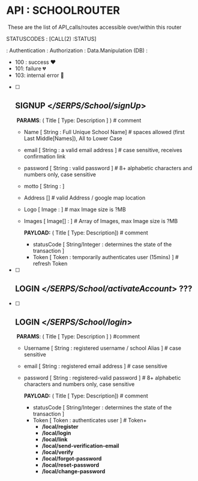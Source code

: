 # **API : SCHOOLROUTER <GET>**

​	These are the list of API_calls/routes accessible over/within this router

STATUSCODES : [CALL(2) :STATUS]

: Authentication : Authorization : Data.Manipulation (DB) : 

* 100 : success :heart:
* 101: failure :broken_heart:
* 103: internal error :black_heart:

- [ ] ## **SIGNUP** <*/SERPS/School/signUp*>

  ​	**PARAMS**:  ( Title [ Type: Description ] ) # comment

    - Name [ String : Full Unique School Name]  # spaces allowed (first Last Middle[Names]), All to Lower Case

    - email [ String : a valid email address ] # case sensitive, receives confirmation link

    - password [ String : valid password ] # 8+ alphabetic characters and numbers only, case sensitive

    - motto [ String : ]

    - Address [] # valid Address /  google map location

    - Logo [ Image : ] # max Image size is  ?MB

    - Images [ Image[] : ] # Array of Images, max Image size is  ?MB



      **PAYLOAD:** ( Title [ Type: Description]) # comment

      - statusCode [ String/Integer : determines the state of the transaction ]
      - Token [ Token : temporarily authenticates user (15mins) ] # refresh Token

- [ ] ## **LOGIN** <*/SERPS/School/activateAccount*>  ??? 

- [ ] ## **LOGIN** <*/SERPS/School/login*>

  ​	**PARAMS**:  ( Title [ Type: Description ] ) #comment

  - Username [ String : registered username / school Alias ]  # case sensitive

  - email [ String : registered email address ] # case sensitive

  - password [ String : registered-valid password ] # 8+ alphabetic characters and numbers only, case sensitive



    **PAYLOAD:** ( Title [ Type: Description]) # comment

    - statusCode [ String/Integer : determines the state of the transaction ]
    - Token [ Token : authenticates user ] # Token+
      - **/local/register**
      - **/local/login**
      - **/local/link**
      - **/local/send-verification-email**
      - **/local/verify**
      - **/local/forgot-password**
      - **/local/reset-password**
      - **/local/change-password**